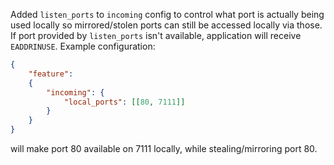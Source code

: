 Added `listen_ports` to `incoming` config to control what port is actually being used locally
so mirrored/stolen ports can still be accessed locally via those. If port provided by `listen_ports` 
isn't available, application will receive `EADDRINUSE`.
Example configuration:
```json
{
    "feature": 
    {
        "incoming": {
            "local_ports": [[80, 7111]]
        }
    }
}
```
will make port 80 available on 7111 locally, while stealing/mirroring port 80.